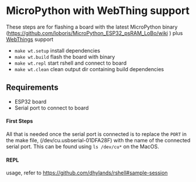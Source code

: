 # MicroPython with WebThing support

These steps are for flashing a board with the latest MicroPython binary (https://github.com/loboris/MicroPython_ESP32_psRAM_LoBo/wiki
) plus [WebThings](https://iot.mozilla.org/wot/) support
- `make wt.setup` install dependencies
- `make wt.build` flash the board with binary
- `make wt.repl` start rshell and connect to board
- `make wt.clean` clean output dir containing build dependencies


## Requirements

- ESP32 board
- Serial port to connect to board

#### First Steps

All that is needed once the serial port is connected is to replace the `PORT` in the make file, (/dev/cu.usbserial-01DFA28F) with the name of the connected serial port. This can be found using `ls /dev/cu*` on the MacOS.

#### REPL

usage, refer to https://github.com/dhylands/rshell#sample-session

